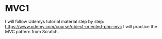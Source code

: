 # MVC1
I will follow Udemys tutorial material step by step: https://www.udemy.com/course/object-oriented-php-mvc
I will practice the MVC pattern from Scratch.
